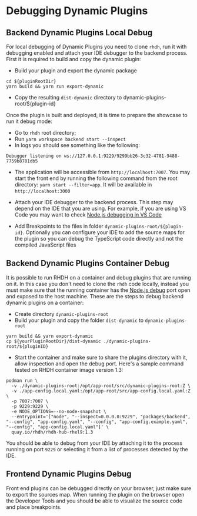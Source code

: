 
# Debugging Dynamic Plugins

## Backend Dynamic Plugins Local Debug

For local debugging of Dynamic Plugins you need to clone `rhdh`, run it with debugging enabled and attach your IDE debugger to the backend process. First it is required to build and copy the dynamic plugin:

* Build your plugin and export the dynamic package

```shell
cd ${pluginRootDir}
yarn build && yarn run export-dynamic
```

* Copy the resulting `dist-dynamic` directory to dynamic-plugins-root/${plugin-id}

Once the plugin is built and deployed, it is time to prepare the showcase to run it debug mode:

* Go to `rhdh` root directory;
* Run `yarn workspace backend start --inspect`
* In logs you should see something like the following:

```text
Debugger listening on ws://127.0.0.1:9229/9299bb26-3c32-4781-9488-7759b8781db5
```

* The application will be accessible from `http://localhost:7007`. You may start the front end by running the following command from the root directory: `yarn start --filter=app`. It will be available in `http://localhost:3000`
<!-- markdown-link-check-disable -->
* Attach your IDE debugger to the backend process. This step may depend on the IDE that you are using. For example, if you are using VS Code you may want to check [Node.js debugging in VS Code](https://code.visualstudio.com/docs/nodejs/nodejs-debugging)
<!-- markdown-link-check-enable -->
* Add Breakpoints to the files in folder `dynamic-plugins-root/${plugin-id}`. Optionally you can configure your IDE to add the source maps for the plugin so you can debug the TypeScript code directly and not the compiled JavaScript files

## Backend Dynamic Plugins Container Debug

It is possible to run RHDH on a container and debug plugins that are running on it. In this case you don't need to clone the `rhdh` code locally, instead you must make sure that the running container has the [Node.js debug](https://nodejs.org/en/learn/getting-started/debugging) port open and exposed to the host machine. These are the steps to debug backend dynamic plugins on a container:

* Create directory `dynamic-plugins-root`
* Build your plugin and copy the folder `dist-dynamic` to `dynamic-plugins-root`

```shell
yarn build && yarn export-dynamic
cp ${yourPluginRootDir}/dist-dynamic ./dynamic-plugins-root/${pluginID}
```

* Start the container and make sure to share the plugins directory with it, allow inspection and open the debug port. Here's a sample command tested on RHDH container image version 1.3:

```shell
podman run \
  -v ./dynamic-plugins-root:/opt/app-root/src/dynamic-plugins-root:Z \
  -v ./app-config.local.yaml:/opt/app-root/src/app-config.local.yaml:Z \
  -p 7007:7007 \
  -p 9229:9229 \
  -e NODE_OPTIONS=--no-node-snapshot \
  --entrypoint='["node", "--inspect=0.0.0.0:9229", "packages/backend", "--config", "app-config.yaml", "--config", "app-config.example.yaml", "--config", "app-config.local.yaml"]' \
  quay.io/rhdh/rhdh-hub-rhel9:1.3
```

You should be able to debug from your IDE by attaching it to the process running on port `9229` or selecting it from a list of processes detected by the IDE.

## Frontend Dynamic Plugins Debug

Front end plugins can be debugged directly on your browser, just make sure to export the sources map. When running the plugin on the browser open the Developer Tools and you should be able to visualize the source code and place breakpoints.
